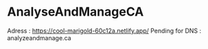 ﻿# AnalyseAndManageCA

 Adress : https://cool-marigold-60c12a.netlify.app/
 Pending for DNS : analyzeandmanage.ca
